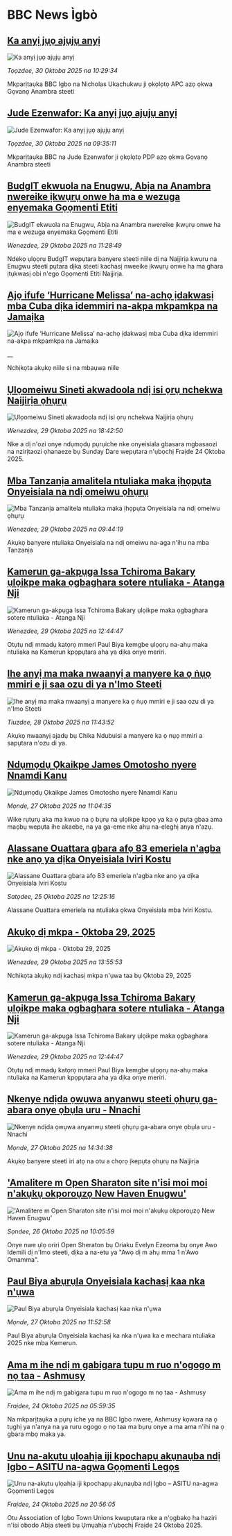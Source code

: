 # BBC News Ìgbò## [Ka anyị jụọ ajụjụ anyị](https://www.bbc.com/igbo/articles/c0l7k1r24pxo?at_medium=RSS&at_campaign=rss?at_campaign=githubrss)![Ka anyị jụọ ajụjụ anyị](https://ichef.bbci.co.uk/ace/ws/240/cpsprodpb/5d7c/live/c0b77f10-b569-11f0-ba75-093eca1ac29b.jpg)_Tọọzdee, 30 Ọktoba 2025 na 10:29:34_Mkparịtaụka BBC Igbo na Nicholas Ukachukwu ji ọkọlọtọ APC azọ ọkwa Gọvanọ Anambra steeti## [Jude Ezenwafor: Ka anyị jụọ ajụjụ anyị ](https://www.bbc.com/igbo/articles/cvgknx8n1xeo?at_medium=RSS&at_campaign=rss?at_campaign=githubrss)![Jude Ezenwafor: Ka anyị jụọ ajụjụ anyị ](https://ichef.bbci.co.uk/ace/ws/240/cpsprodpb/1b79/live/c30f66e0-b56b-11f0-aa13-0b0479f6f42a.jpg)_Tọọzdee, 30 Ọktoba 2025 na 09:35:11_Mkparịtaụka BBC na Jude Ezenwafor ji ọkọlọtọ PDP azọ ọkwa Gọvanọ Anambra steeti## [BudgIT ekwuola na Enugwu, Abịa na Anambra nwereike ịkwụrụ onwe ha ma e wezuga enyemaka Gọọmenti Etiti](https://www.bbc.com/igbo/articles/cj3zlpr2ml7o?at_medium=RSS&at_campaign=rss?at_campaign=githubrss)![BudgIT ekwuola na Enugwu, Abịa na Anambra nwereike ịkwụrụ onwe ha ma e wezuga enyemaka Gọọmenti Etiti](https://ichef.bbci.co.uk/ace/ws/240/cpsprodpb/06ea/live/81aeae20-b4be-11f0-ba75-093eca1ac29b.jpg)_Wenezdee, 29 Ọktoba 2025 na 11:28:49_Ndekọ ụlọọrụ BudgIT wepụtara banyere steeti niile dị na Naịjirịa kwuru na Enugwu steeti pụtara dịka steeti kachasị nweeike ịkwụrụ onwe ha ma ghara ịtụkwasị obi n'ego Gọọmenti Etiti Naịjirịa.## [Ajọ ifufe ‘Hurricane Melissa’ na-achọ ịdakwasị mba Cuba dịka idemmiri na-akpa mkpamkpa na Jamaịka](https://www.bbc.co.uk/igbo/live/c3w52xlgxxpt?at_medium=RSS&at_campaign=rss?at_campaign=githubrss)![Ajọ ifufe ‘Hurricane Melissa’ na-achọ ịdakwasị mba Cuba dịka idemmiri na-akpa mkpamkpa na Jamaịka](https://ichef.bbci.co.uk/ace/standard/240/cpsprodpb/0493/live/27228aa0-b494-11f0-b2a1-6f537f66f9aa.png)__Nchịkọta akụkọ niile si na mbaụwa niile## [Ụlọomeiwu Sineti akwadoola ndị isi ọrụ nchekwa Naịjirịa ọhụrụ](https://www.bbc.com/igbo/articles/cn09540x0zwo?at_medium=RSS&at_campaign=rss?at_campaign=githubrss)![Ụlọomeiwu Sineti akwadoola ndị isi ọrụ nchekwa Naịjirịa ọhụrụ](https://ichef.bbci.co.uk/ace/ws/240/cpsprodpb/873d/live/c4126620-b4f6-11f0-84d4-c180d485f685.jpg)_Wenezdee, 29 Ọktoba 2025 na 18:42:50_Nke a dị n'ozi onye ndụmọdụ pụrụiche nke onyeisiala gbasara mgbasaozi na nzirịtaozi ọhanaeze bụ Sunday Dare wepụtara n'ụbọchị Fraịde 24 Ọktoba 2025.## [Mba Tanzanịa amalitela ntuliaka maka ịhọpụta Onyeisiala na ndị omeiwu ọhụrụ](https://www.bbc.com/igbo/articles/cq5089xl4zwo?at_medium=RSS&at_campaign=rss?at_campaign=githubrss)![Mba Tanzanịa amalitela ntuliaka maka ịhọpụta Onyeisiala na ndị omeiwu ọhụrụ](https://ichef.bbci.co.uk/ace/ws/240/cpsprodpb/40df/live/968caa90-b4a5-11f0-885f-31ec668fe78e.jpg)_Wenezdee, 29 Ọktoba 2025 na 09:44:19_Akụkọ banyere ntuliaka Onyeisiala na ndị omeiwu na-aga n'ihu na mba Tanzanịa## [Kamerun ga-akpụga Issa Tchiroma Bakary ụlọikpe maka ọgbaghara sotere ntuliaka - Atanga Nji](https://www.bbc.com/igbo/articles/cvgvg558y0jo?at_medium=RSS&at_campaign=rss?at_campaign=githubrss)![Kamerun ga-akpụga Issa Tchiroma Bakary ụlọikpe maka ọgbaghara sotere ntuliaka - Atanga Nji](https://ichef.bbci.co.uk/ace/ws/240/cpsprodpb/c40a/live/66e133f0-b4c4-11f0-b6ff-41932c3d9709.jpg)_Wenezdee, 29 Ọktoba 2025 na 12:44:47_Otụtụ ndị mmadụ katọrọ mmeri Paul Biya kemgbe ụlọọrụ na-ahụ maka ntuliaka na Kamerun kpọpụtara aha ya dịka onye meriri.## [Ihe anyị ma maka nwaanyị a manyere ka ọ ṅụọ mmiri e ji saa ozu di ya n'Imo Steeti](https://www.bbc.com/igbo/articles/cy5qp3y79edo?at_medium=RSS&at_campaign=rss?at_campaign=githubrss)![Ihe anyị ma maka nwaanyị a manyere ka ọ ṅụọ mmiri e ji saa ozu di ya n'Imo Steeti](https://ichef.bbci.co.uk/ace/ws/240/cpsprodpb/3954/live/22e0c6b0-b3ee-11f0-aa13-0b0479f6f42a.jpg)_Tiuzdee, 28 Ọktoba 2025 na 11:43:52_Akụkọ nwaanyị ajadụ bụ Chika Ndubuisi a manyere ka ọ nụọ mmiri a sapụtara n'ozu di ya.## [Ndụmọdụ Ọkaikpe James Omotosho nyere Nnamdi Kanu](https://www.bbc.com/igbo/articles/c3w91y6xnzlo?at_medium=RSS&at_campaign=rss?at_campaign=githubrss)![Ndụmọdụ Ọkaikpe James Omotosho nyere Nnamdi Kanu](https://ichef.bbci.co.uk/ace/ws/240/cpsprodpb/7d31/live/2d1bb330-b324-11f0-93b5-67ecd8e94ae1.png)_Mọnde, 27 Ọktoba 2025 na 11:04:35_Wike rụtụrụ aka ma kwuo na ọ bụrụ na ụlọikpe kpọọ ya ka ọ pụta gbaa ama maọbụ wepụta ihe akaebe, na ya ga-eme nke ahụ na-eleghị anya n'azụ.## [Alassane Ouattara gbara afọ 83 emeriela n'agba nke anọ ya dịka Onyeisiala Iviri Kostu](https://www.bbc.com/igbo/articles/ckgyre4npnvo?at_medium=RSS&at_campaign=rss?at_campaign=githubrss)![Alassane Ouattara gbara afọ 83 emeriela n'agba nke anọ ya dịka Onyeisiala Iviri Kostu](https://ichef.bbci.co.uk/ace/ws/240/cpsprodpb/9322/live/9e508f20-b384-11f0-aa13-0b0479f6f42a.jpg)_Satọdee, 25 Ọktoba 2025 na 12:25:16_Alassane Ouattara emeriela na ntuliaka ọkwa Onyeisiala mba Iviri Kostu.## [Akụkọ dị mkpa - Ọktoba 29, 2025](https://www.bbc.com/igbo/articles/c5yk0k4y23qo?at_medium=RSS&at_campaign=rss?at_campaign=githubrss)![Akụkọ dị mkpa - Ọktoba 29, 2025](https://ichef.bbci.co.uk/ace/ws/240/cpsprodpb/f1a0/live/52df1610-60be-11f0-a40e-a1af2950b220.jpg)_Wenezdee, 29 Ọktoba 2025 na 13:55:53_Nchikọta akụkọ ndị kachasị mkpa n'ụwa taa bụ Ọktoba 29, 2025## [Kamerun ga-akpụga Issa Tchiroma Bakary ụlọikpe maka ọgbaghara sotere ntuliaka - Atanga Nji](https://www.bbc.com/igbo/articles/cvgvg558y0jo?at_medium=RSS&at_campaign=rss?at_campaign=githubrss)![Kamerun ga-akpụga Issa Tchiroma Bakary ụlọikpe maka ọgbaghara sotere ntuliaka - Atanga Nji](https://ichef.bbci.co.uk/ace/ws/240/cpsprodpb/c40a/live/66e133f0-b4c4-11f0-b6ff-41932c3d9709.jpg)_Wenezdee, 29 Ọktoba 2025 na 12:44:47_Otụtụ ndị mmadụ katọrọ mmeri Paul Biya kemgbe ụlọọrụ na-ahụ maka ntuliaka na Kamerun kpọpụtara aha ya dịka onye meriri.## [Nkenye ndịda ọwụwa anyanwụ steeti ọhụrụ ga-abara onye ọbụla uru - Nnachi](https://www.bbc.com/igbo/articles/cy0p211x2leo?at_medium=RSS&at_campaign=rss?at_campaign=githubrss)![Nkenye ndịda ọwụwa anyanwụ steeti ọhụrụ ga-abara onye ọbụla uru - Nnachi](https://ichef.bbci.co.uk/ace/ws/240/cpsprodpb/2564/live/d8d7c1b0-b341-11f0-b2a1-6f537f66f9aa.png)_Mọnde, 27 Ọktoba 2025 na 14:34:38_Akụkọ banyere steeti iri atọ na otu a chọrọ ịkepụta ọhụrụ na Naịjirịa## ['Amalitere m Open Sharaton site n'isi moi moi n'akụkụ okporoụzọ New Haven Enugwu'](https://www.bbc.com/igbo/articles/czxk0jyj1j2o?at_medium=RSS&at_campaign=rss?at_campaign=githubrss)!['Amalitere m Open Sharaton site n'isi moi moi n'akụkụ okporoụzọ New Haven Enugwu'](https://ichef.bbci.co.uk/ace/ws/240/cpsprodpb/e002/live/33e39d30-b253-11f0-ba75-093eca1ac29b.jpg)_Sọndee, 26 Ọktoba 2025 na 10:05:59_Onye nwe ụlọ oriri Open Sheraton bụ Oriaku Evelyn Ezeoma bụ onye Awo Idemili dị n'Imo steeti, dịka a na-etu ya "Awọ dị m ahụ mma 1 n'Awo Omamma".## [Paul Biya abụrụla Onyeisiala kachasị kaa nka n'ụwa](https://www.bbc.com/igbo/articles/ce326xx95gxo?at_medium=RSS&at_campaign=rss?at_campaign=githubrss)![Paul Biya abụrụla Onyeisiala kachasị kaa nka n'ụwa](https://ichef.bbci.co.uk/ace/ws/240/cpsprodpb/7520/live/7cebec80-b32a-11f0-ba75-093eca1ac29b.jpg)_Mọnde, 27 Ọktoba 2025 na 11:52:58_Paul Biya abụrụla Onyeisiala kachasị ka nka n'ụwa ka e mechara ntuliaka 2025 nke mba Kemerun.## [Ama m ihe ndị m gabigara tupu m ruo n'ogogo m nọ taa - Ashmusy](https://www.bbc.com/igbo/articles/cj0ezmm1dnpo?at_medium=RSS&at_campaign=rss?at_campaign=githubrss)![Ama m ihe ndị m gabigara tupu m ruo n'ogogo m nọ taa - Ashmusy](https://ichef.bbci.co.uk/ace/ws/240/cpsprodpb/2b30/live/d00598d0-b02d-11f0-b2a1-6f537f66f9aa.jpg)_Fraịdee, 24 Ọktoba 2025 na 05:59:35_Na mkparịtaụka a pụrụ iche ya na BBC Igbo nwere, Ashmusy kọwara na ọ tụghị ya n'anya na ya ruru ogogo ọ nọ taa ma bụrụ onye a ma ama n'ihi na ọ gbara mbọ maka ya.## [Unu na-akụtu ụlọahịa iji kpochapụ akụnaụba ndị Igbo – ASITU na-agwa Gọọmenti Legọs](https://www.bbc.com/igbo/articles/cy045gne28yo?at_medium=RSS&at_campaign=rss?at_campaign=githubrss)![Unu na-akụtu ụlọahịa iji kpochapụ akụnaụba ndị Igbo – ASITU na-agwa Gọọmenti Legọs](https://ichef.bbci.co.uk/ace/ws/240/cpsprodpb/72e6/live/12bab4d0-b119-11f0-8eba-091c09384b3c.jpg)_Fraịdee, 24 Ọktoba 2025 na 20:56:05_Otu Association of Igbo Town Unions kwupụtara nke a n'ọgbakọ ha haziri n'isi obodo Abịa steeti bụ Ụmụahịa n'ụbọchị Fraịde 24 Ọktoba 2025.
